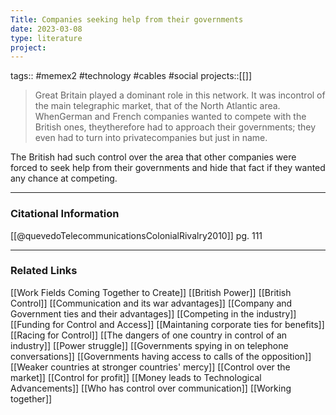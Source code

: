 ```yaml
---
Title: Companies seeking help from their governments
date: 2023-03-08
type: literature
project:
---
```

tags:: #memex2 #technology #cables #social
projects::[[]]

> Great Britain played a dominant role in this network. It was incontrol of the main telegraphic market, that of the North Atlantic area. WhenGerman and French companies wanted to compete with the British ones, theytherefore had to approach their governments; they even had to turn into privatecompanies but just in name.

The British had such control over the area that other companies were forced to seek help from their governments and hide that fact if they wanted any chance at competing.

---
### Citational Information
[[@quevedoTelecommunicationsColonialRivalry2010]] pg. 111

---

### Related Links

[[Work Fields Coming Together to Create]]
[[British Power]]
[[British Control]]
[[Communication and its war advantages]]
[[Company and Government ties and their advantages]]
[[Competing in the industry]]
[[Funding for Control and Access]]
[[Maintaning corporate ties for benefits]]
[[Racing for Control]]
[[The dangers of one country in control of an industry]]
[[Power struggle]]
[[Governments spying in on telephone conversations]]
[[Governments having access to calls of the opposition]]
[[Weaker countries at stronger countries' mercy]]
[[Control over the market]]
[[Control for profit]]
[[Money leads to Technological Advancements]]
[[Who has control over communication]]
[[Working together]]